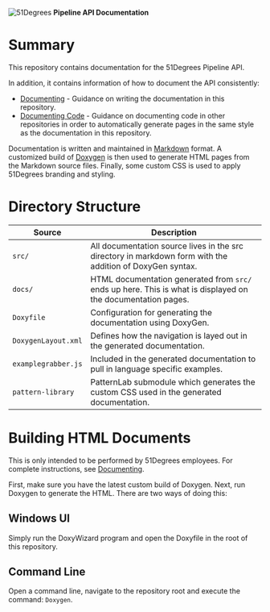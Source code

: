 ![51Degrees](https://51degrees.com/DesktopModules/FiftyOne/Distributor/Logo.ashx?utm_source=github&utm_medium=repository&utm_content=readme_main "Data rewards the curious") **Pipeline API Documentation**

# Summary

This repository contains documentation for the 51Degrees Pipeline API.

In addition, it contains information of how to document the API consistently:

- [Documenting](Documenting.md) - Guidance on writing the documentation in this repository.
- [Documenting Code](Documenting%20Code.md) - Guidance on documenting code in other repositories in order to automatically generate pages in the same style as the documentation in this repository.

Documentation is written and maintained in [Markdown](https://en.wikipedia.org/wiki/Markdown) format. A customized build of [Doxygen](http://www.doxygen.nl/) is then used to generate HTML pages from the Markdown source files. Finally, some custom CSS is used to apply 51Degrees branding and styling.

# Directory Structure

| Source  | Description |
| ------- | ----------- |
| `src/`  | All documentation source lives in the src directory in markdown form with the addition of DoxyGen syntax. |
| `docs/` | HTML documentation generated from `src/` ends up here. This is what is displayed on the documentation pages. |
| `Doxyfile` | Configuration for generating the documentation using DoxyGen. |
| `DoxygenLayout.xml` | Defines how the navigation is layed out in the generated documentation. |
| `examplegrabber.js` | Included in the generated documentation to pull in language specific examples. |
| `pattern-library` | PatternLab submodule which generates the custom CSS used in the generated documentation. |

# Building HTML Documents

This is only intended to be performed by 51Degrees employees.
For complete instructions, see [Documenting](Documenting.md).

First, make sure you have the latest custom build of Doxygen.
Next, run Doxygen to generate the HTML. There are two ways of doing this:

## Windows UI

Simply run the DoxyWizard program and open the Doxyfile in the root of this repository. 

## Command Line

Open a command line, navigate to the repository root and execute the command: `Doxygen`.


